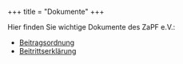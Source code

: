+++
title = "Dokumente"
+++

Hier finden Sie wichtige Dokumente des ZaPF e.V.:

- [Beitragsordnung](/dokumente/Beitragsordnung_ZaPF_eV.pdf)
- [Beitrittserklärung](/dokumente/Beitrittserklaerung_ZaPFev_2016.pdf)
